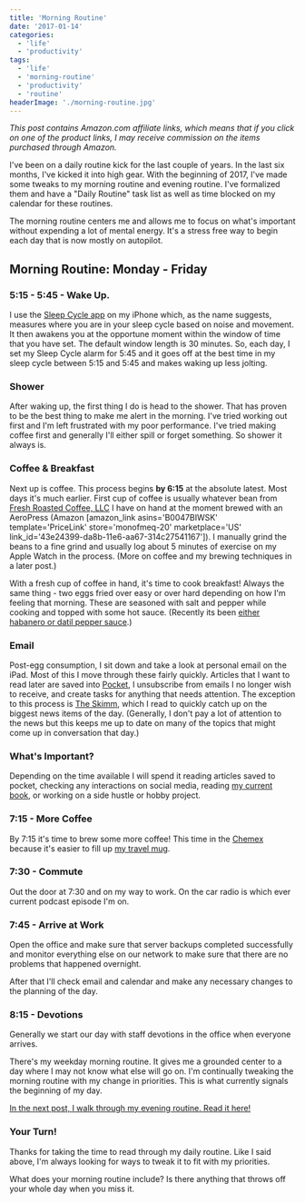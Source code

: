 ```yaml
---
title: 'Morning Routine'
date: '2017-01-14'
categories:
  - 'life'
  - 'productivity'
tags:
  - 'life'
  - 'morning-routine'
  - 'productivity'
  - 'routine'
headerImage: './morning-routine.jpg'
---
```


_This post contains Amazon.com affiliate links, which means that if you click on one of the product links, I may receive commission on the items purchased through Amazon._

I've been on a daily routine kick for the last couple of years. In the last six months, I've kicked it into high gear. With the beginning of 2017, I've made some tweaks to my morning routine and evening routine. I've formalized them and have a "Daily Routine" task list as well as time blocked on my calendar for these routines.

The morning routine centers me and allows me to focus on what's important without expending a lot of mental energy. It's a stress free way to begin each day that is now mostly on autopilot.

## Morning Routine: Monday - Friday

### 5:15 - 5:45 - Wake Up.

I use the [Sleep Cycle app](https://www.sleepcycle.com) on my iPhone which, as the name suggests, measures where you are in your sleep cycle based on noise and movement. It then awakens you at the opportune moment within the window of time that you have set. The default window length is 30 minutes. So, each day, I set my Sleep Cycle alarm for 5:45 and it goes off at the best time in my sleep cycle between 5:15 and 5:45 and makes waking up less jolting.

### Shower

After waking up, the first thing I do is head to the shower. That has proven to be the best thing to make me alert in the morning. I've tried working out first and I'm left frustrated with my poor performance. I've tried making coffee first and generally I'll either spill or forget something. So shower it always is.

### Coffee & Breakfast

Next up is coffee. This process begins **by 6:15** at the absolute latest. Most days it's much earlier. First cup of coffee is usually whatever bean from [Fresh Roasted Coffee, LLC](http://amzn.to/2iU7MtB) I have on hand at the moment brewed with an AeroPress (Amazon \[amazon_link asins='B0047BIWSK' template='PriceLink' store='monofmeq-20' marketplace='US' link_id='43e24399-da8b-11e6-aa67-314c27541167'\]). I manually grind the beans to a fine grind and usually log about 5 minutes of exercise on my Apple Watch in the process. (More on coffee and my brewing techniques in a later post.)

With a fresh cup of coffee in hand, it's time to cook breakfast! Always the same thing - two eggs fried over easy or over hard depending on how I'm feeling that morning. These are seasoned with salt and pepper while cooking and topped with some hot sauce. (Recently its been [either habanero or datil pepper sauce](http://amzn.to/2jjbtwj).)

### Email

Post-egg consumption, I sit down and take a look at personal email on the iPad. Most of this I move through these fairly quickly. Articles that I want to read later are saved into [Pocket](https://getpocket.com), I unsubscribe from emails I no longer wish to receive, and create tasks for anything that needs attention. The exception to this process is [The Skimm](http://www.theskimm.com), which I read to quickly catch up on the biggest news items of the day. (Generally, I don't pay a lot of attention to the news but this keeps me up to date on many of the topics that might come up in conversation that day.)

### What's Important?

Depending on the time available I will spend it reading articles saved to pocket, checking any interactions on social media, reading [my current book](http://amzn.to/2jJtC2S), or working on a side hustle or hobby project.

### 7:15 - More Coffee

By 7:15 it's time to brew some more coffee! This time in the [Chemex](http://amzn.to/2ix1DpB) because it's easier to fill up [my travel mug](http://amzn.to/2jJzklt).

### 7:30 - Commute

Out the door at 7:30 and on my way to work. On the car radio is which ever current podcast episode I'm on.

### 7:45 - Arrive at Work

Open the office and make sure that server backups completed successfully and monitor everything else on our network to make sure that there are no problems that happened overnight.

After that I'll check email and calendar and make any necessary changes to the planning of the day.

### 8:15 - Devotions

Generally we start our day with staff devotions in the office when everyone arrives.

There's my weekday morning routine. It gives me a grounded center to a day where I may not know what else will go on. I'm continually tweaking the morning routine with my change in priorities. This is what currently signals the beginning of my day.

[In the next post, I walk through my evening routine. Read it here!](http://jonkohlmeiertest.local/life/evening-routine/)

### Your Turn!

Thanks for taking the time to read through my daily routine. Like I said above, I'm always looking for ways to tweak it to fit with my priorities.

What does your morning routine include? Is there anything that throws off your whole day when you miss it.
